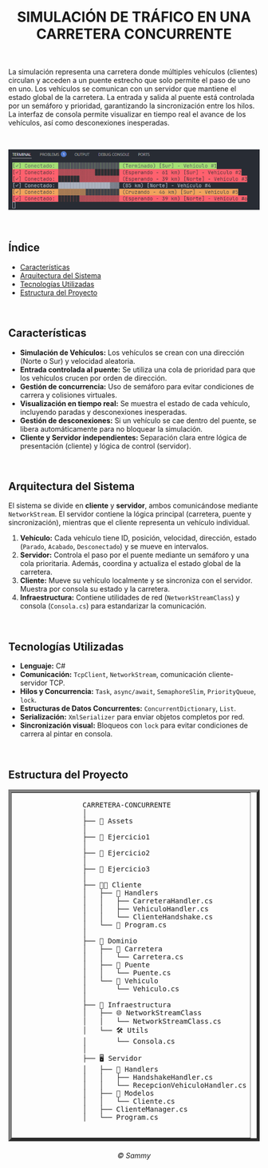 <div align="center">

# SIMULACIÓN DE TRÁFICO EN UNA CARRETERA CONCURRENTE

</div>

<br>

La simulación representa una carretera donde múltiples vehículos (clientes) circulan y acceden a un puente estrecho que solo permite el paso de uno en uno. Los vehículos se comunican con un servidor que mantiene el estado global de la carretera. La entrada y salida al puente está controlada por un semáforo y prioridad, garantizando la sincronización entre los hilos. La interfaz de consola permite visualizar en tiempo real el avance de los vehículos, así como desconexiones inesperadas.

<br>

<div align="center">

![Simulación de carretera](Assets/Images/10-mostrar-carretera-en-cliente.png)

</div>

<br>

## Índice

- [Características](#características)
- [Arquitectura del Sistema](#arquitectura-del-sistema)
- [Tecnologías Utilizadas](#tecnologías-utilizadas)
- [Estructura del Proyecto](#estructura-del-proyecto)

<br>

## Características

- **Simulación de Vehículos:** Los vehículos se crean con una dirección (Norte o Sur) y velocidad aleatoria.
- **Entrada controlada al puente:** Se utiliza una cola de prioridad para que los vehículos crucen por orden de dirección.
- **Gestión de concurrencia:** Uso de semáforo para evitar condiciones de carrera y colisiones virtuales.
- **Visualización en tiempo real:** Se muestra el estado de cada vehículo, incluyendo paradas y desconexiones inesperadas.
- **Gestión de desconexiones:** Si un vehículo se cae dentro del puente, se libera automáticamente para no bloquear la simulación.
- **Cliente y Servidor independientes:** Separación clara entre lógica de presentación (cliente) y lógica de control (servidor).

<br>

## Arquitectura del Sistema

El sistema se divide en **cliente** y **servidor**, ambos comunicándose mediante `NetworkStream`. El servidor contiene la lógica principal (carretera, puente y sincronización), mientras que el cliente representa un vehículo individual.

1. **Vehículo:** Cada vehículo tiene ID, posición, velocidad, dirección, estado (`Parado`, `Acabado`, `Desconectado`) y se mueve en intervalos.
2. **Servidor:** Controla el paso por el puente mediante un semáforo y una cola prioritaria. Además, coordina y actualiza el estado global de la carretera.
3. **Cliente:** Mueve su vehículo localmente y se sincroniza con el servidor. Muestra por consola su estado y la carretera.
4. **Infraestructura:** Contiene utilidades de red (`NetworkStreamClass`) y consola (`Consola.cs`) para estandarizar la comunicación.

<br>

## Tecnologías Utilizadas

- **Lenguaje:** C#
- **Comunicación:** `TcpClient`, `NetworkStream`, comunicación cliente-servidor TCP.
- **Hilos y Concurrencia:** `Task`, `async/await`, `SemaphoreSlim`, `PriorityQueue`, `lock`.
- **Estructuras de Datos Concurrentes:** `ConcurrentDictionary`, `List`.
- **Serialización:** `XmlSerializer` para enviar objetos completos por red.
- **Sincronización visual:** Bloqueos con `lock` para evitar condiciones de carrera al pintar en consola.

<br>

## Estructura del Proyecto

<table align="center" border="6px">
    <tr>
        <td>
            <pre>
                CARRETERA-CONCURRENTE
                │
                ├── 📁 Assets
                │
                ├── 📁 Ejercicio1
                │
                ├── 📁 Ejercicio2
                │
                ├── 📁 Ejercicio3
                │
                ├── 🧑‍💻 Cliente
                │   ├── 📁 Handlers
                │   │   ├── CarreteraHandler.cs
                │   │   ├── VehiculoHandler.cs
                │   │   └── ClienteHandshake.cs
                │   └── 📄 Program.cs
                │
                ├── 🧱 Dominio
                │   ├── 🚗 Carretera
                │   │   └── Carretera.cs
                │   ├── 🌉 Puente
                │   │   └── Puente.cs
                │   └── 🚦 Vehiculo
                │       └── Vehiculo.cs
                │
                ├── 🧰 Infraestructura
                │   ├── 🌐 NetworkStreamClass
                │   │   └── NetworkStreamClass.cs
                │   └── 🛠️ Utils
                │       └── Consola.cs
                │
                ├── 🖥️ Servidor
                │   ├── 📁 Handlers
                │   │   ├── HandshakeHandler.cs
                │   │   └── RecepcionVehiculoHandler.cs
                │   ├── 📁 Modelos
                │   │   └── Cliente.cs
                │   ├── ClienteManager.cs
                │   └── Program.cs
            </pre>
        </td>
    </tr>
</table>

<div align="center">

###### © Sammy

</div>
